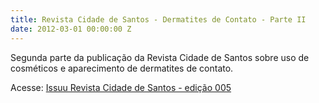 ```yaml
---
title: Revista Cidade de Santos - Dermatites de Contato - Parte II
date: 2012-03-01 00:00:00 Z
---
```


Segunda parte da publicação da Revista Cidade de Santos sobre uso de cosméticos e aparecimento de dermatites de contato.

Acesse: <a href="http://issuu.com/revistacidadedesantos/docs/edicao005">Issuu Revista Cidade de Santos - edição 005</a>
